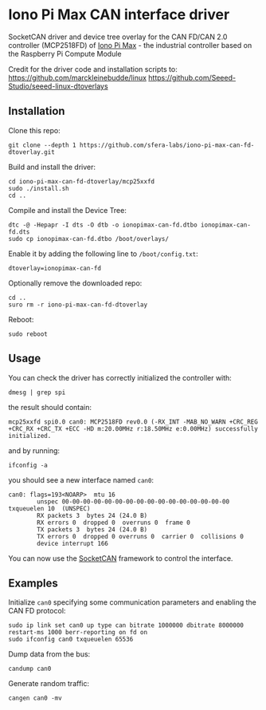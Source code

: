 # Iono Pi Max CAN interface driver

SocketCAN driver and device tree overlay for the CAN FD/CAN 2.0 controller (MCP2518FD) of [Iono Pi Max](https://www.sferalabs.cc/iono-pi-max/) - the industrial controller based on the Raspberry Pi Compute Module

Credit for the driver code and installation scripts to:
https://github.com/marckleinebudde/linux
https://github.com/Seeed-Studio/seeed-linux-dtoverlays

## Installation

Clone this repo:

    git clone --depth 1 https://github.com/sfera-labs/iono-pi-max-can-fd-dtoverlay.git

Build and install the driver:

    cd iono-pi-max-can-fd-dtoverlay/mcp25xxfd
    sudo ./install.sh
    cd ..

Compile and install the Device Tree:

    dtc -@ -Hepapr -I dts -O dtb -o ionopimax-can-fd.dtbo ionopimax-can-fd.dts
    sudo cp ionopimax-can-fd.dtbo /boot/overlays/
    
Enable it by adding the following line to `/boot/config.txt`:

    dtoverlay=ionopimax-can-fd
    
Optionally remove the downloaded repo:

    cd ..
    suro rm -r iono-pi-max-can-fd-dtoverlay

Reboot:

    sudo reboot

## Usage

You can check the driver has correctly initialized the controller with:

    dmesg | grep spi
    
the result should contain:

    mcp25xxfd spi0.0 can0: MCP2518FD rev0.0 (-RX_INT -MAB_NO_WARN +CRC_REG +CRC_RX +CRC_TX +ECC -HD m:20.00MHz r:18.50MHz e:0.00MHz) successfully initialized.

and by running:

    ifconfig -a
    
you should see a new interface named `can0`:

    can0: flags=193<NOARP>  mtu 16
            unspec 00-00-00-00-00-00-00-00-00-00-00-00-00-00-00-00  txqueuelen 10  (UNSPEC)
            RX packets 3  bytes 24 (24.0 B)
            RX errors 0  dropped 0  overruns 0  frame 0
            TX packets 3  bytes 24 (24.0 B)
            TX errors 0  dropped 0 overruns 0  carrier 0  collisions 0
            device interrupt 166
            
You can now use the [SocketCAN](https://www.kernel.org/doc/Documentation/networking/can.txt) framework to control the interface.

## Examples

Initialize `can0` specifying some communication parameters and enabling the CAN FD protocol:

    sudo ip link set can0 up type can bitrate 1000000 dbitrate 8000000 restart-ms 1000 berr-reporting on fd on
    sudo ifconfig can0 txqueuelen 65536

Dump data from the bus:

    candump can0

Generate random traffic:

    cangen can0 -mv
